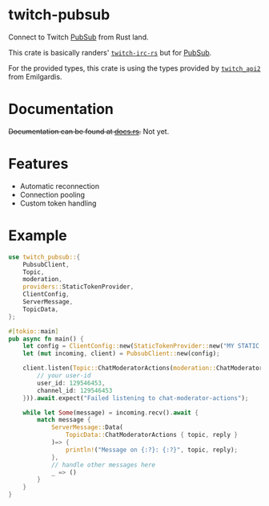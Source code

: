 # twitch-pubsub

Connect to Twitch [PubSub](https://dev.twitch.tv/docs/pubsub) from Rust land.

This crate is basically randers' [`twitch-irc-rs`](https://lib.rs/crates/twitch-irc)
but for [PubSub](https://dev.twitch.tv/docs/pubsub).

For the provided types,
this crate is using the types provided by [`twitch_api2`](https://lib.rs/crates/twitch_api2) from Emilgardis.

# Documentation

~~Documentation can be found at [docs.rs](https://docs.rs/twitch-pubsub).~~
Not yet.

# Features

- Automatic reconnection
- Connection pooling
- Custom token handling

# Example

```rust
use twitch_pubsub::{
    PubsubClient,
    Topic,
    moderation,
    providers::StaticTokenProvider,
    ClientConfig,
    ServerMessage,
    TopicData,
};

#[tokio::main]
pub async fn main() {
    let config = ClientConfig::new(StaticTokenProvider::new("MY STATIC SECRET TOKEN"));
    let (mut incoming, client) = PubsubClient::new(config);

    client.listen(Topic::ChatModeratorActions(moderation::ChatModeratorActions {
        // your user-id
        user_id: 129546453,
        channel_id: 129546453
    })).await.expect("Failed listening to chat-moderator-actions");

    while let Some(message) = incoming.recv().await {
        match message {
            ServerMessage::Data(
                TopicData::ChatModeratorActions { topic, reply }
            )=> {
                println!("Message on {:?}: {:?}", topic, reply);
            },
            // handle other messages here
            _ => ()
        }
    }
}
```
